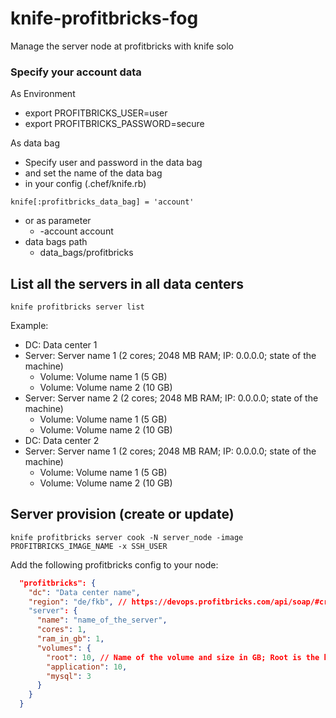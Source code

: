 # knife-profitbricks-fog
Manage the server node at profitbricks with knife solo

### Specify your account data
As Environment

 * export PROFITBRICKS_USER=user
 * export PROFITBRICKS_PASSWORD=secure

As data bag

 * Specify user and password in the data bag
 * and set the name of the data bag
  * in your config (.chef/knife.rb)

   ```
   knife[:profitbricks_data_bag] = 'account'
   ```

  * or as parameter
    * -account account
  * data bags path
    * data_bags/profitbricks

## List all the servers in all data centers

```
knife profitbricks server list
```

Example:

 * DC: Data center 1
  * Server: Server name 1 (2 cores; 2048 MB RAM; IP: 0.0.0.0; state of the machine)
     * Volume: Volume name 1 (5 GB)
     * Volume: Volume name 2 (10 GB)
  * Server: Server name 2 (2 cores; 2048 MB RAM; IP: 0.0.0.0; state of the machine)
     * Volume: Volume name 1 (5 GB)
     * Volume: Volume name 2 (10 GB)
 * DC: Data center 2
  * Server: Server name 1 (2 cores; 2048 MB RAM; IP: 0.0.0.0; state of the machine)
     * Volume: Volume name 1 (5 GB)
     * Volume: Volume name 2 (10 GB)

## Server provision (create or update)

```
knife profitbricks server cook -N server_node -image PROFITBRICKS_IMAGE_NAME -x SSH_USER
```

Add the following profitbricks config to your node:

```json
  "profitbricks": {
    "dc": "Data center name",
    "region": "de/fkb", // https://devops.profitbricks.com/api/soap/#create-a-data-center => locations
    "server": {
      "name": "name_of_the_server",
      "cores": 1,
      "ram_in_gb": 1,
      "volumes": {
        "root": 10, // Name of the volume and size in GB; Root is the boot volume
        "application": 10,
        "mysql": 3
      }
    }
  }
```
